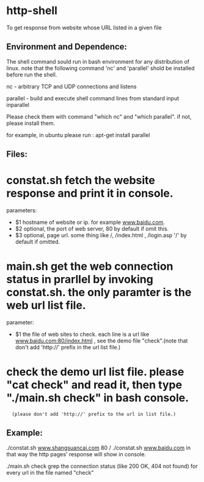 http-shell
==========
To get response from website whose URL listed in a given file

Environment and Dependence:
---------------------------

The shell command sould run in bash environment for any distribution of linux.
note that the following command 'nc' and 'parallel' shold be installed before run the shell.

nc - arbitrary TCP and UDP connections and listens

parallel - build and execute shell command lines from standard input inparallel

Please check them with command "which nc" and "which parallel".  if not, please install them.

for example, in ubuntu please run :
    apt-get install parallel


Files:
------

# constat.sh   fetch the website response and print it in console.

parameters:

- $1  hostname of website or ip. for example www.baidu.com.
- $2  optional, the port of web server, 80 by default if omit this.
- $3  optional, page url. some thing like /, /index.html , /login.asp '/' by default if omitted.  


# main.sh   get the web connection status in prarllel by invoking constat.sh. the only paramter is the web url list file.

parameter:

- $1 the file of web sites to check. each line is a url like www.baidu.com:80/index.html , see the demo file "check".(note that don't add 'http://' prefix in the url list file.)

# check     the demo url list file. please  "cat check" and read it, then type "./main.sh check" in bash console.
	  (please don't add 'http://' prefix to the url in list file.)

Example:
--------

./constat.sh www.shangsuancai.com 80 /
./constat.sh www.baidu.com
in that way the http pages' response will show in console.

./main.sh check
grep the connection status (like 200 OK, 404 not found) for every url in the file named "check"

